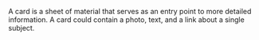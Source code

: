 A card is a sheet of material that serves as an entry point to more detailed
information. A card could contain a photo, text, and a link about a single
subject.
